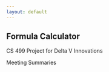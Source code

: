 ```yaml
---
layout: default
---
```


## Formula Calculator
CS 499 Project for Delta V Innovations

Meeting Summaries
